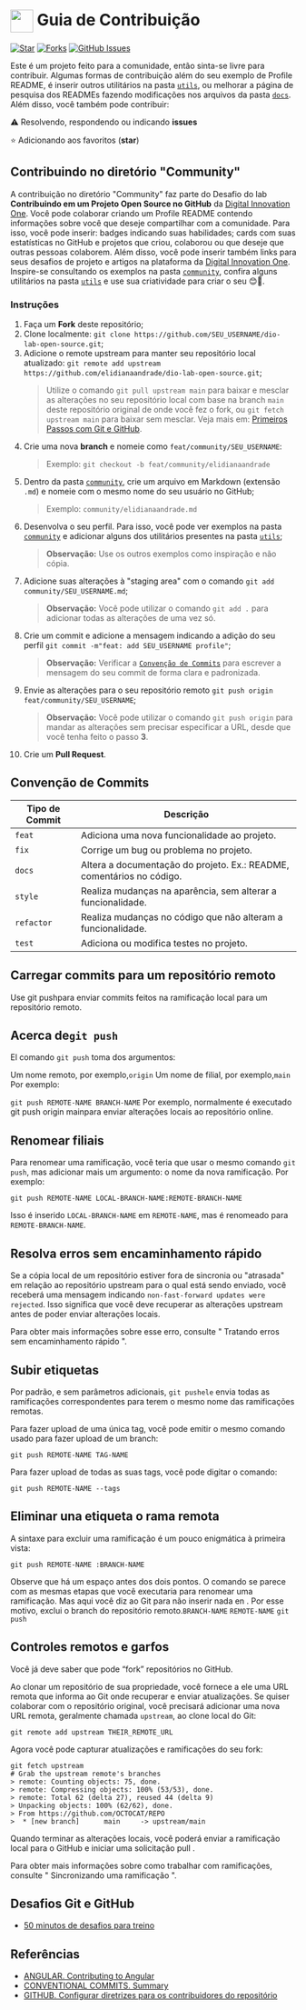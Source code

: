 <h1>
    <a href="https://www.dio.me/">
     <img align="center" width="40px" src="https://hermes.digitalinnovation.one/assets/diome/logo-minimized.png"></a>
    <span> Guia de Contribuição</span>
</h1>

[![Star](https://img.shields.io/github/stars/digitalinnovationone/dio-lab-open-source?style=social)](https://github.com/digitalinnovationone/dio-lab-open-source/stargazers)
[![Forks](https://img.shields.io/github/forks/digitalinnovationone/dio-lab-open-source?style=social)](https://github.com/digitalinnovationone/dio-lab-open-source/forks)
[![GitHub Issues](https://img.shields.io/github/issues/digitalinnovationone/dio-lab-open-source?style=social)](https://github.com/digitalinnovationone/dio-lab-open-source/issues/)

 Este é um projeto feito para a comunidade, então sinta-se livre para contribuir. Algumas formas de contribuição além do seu exemplo de Profile README, é inserir outros utilitários na pasta [`utils`](https://github.com/digitalinnovationone/dio-lab-open-source/tree/main/utils), ou melhorar a página de pesquisa dos READMEs fazendo modificações nos arquivos da pasta [`docs`](https://github.com/digitalinnovationone/dio-lab-open-source/tree/main/docs). <br>
 Além disso, você também pode contribuir:
 
⚠️ Resolvendo, respondendo ou indicando **issues**

⭐ Adicionando aos favoritos (**star**) 

##  Contribuindo no diretório "Community" 
 A contribuição no diretório "Community" faz parte do Desafio do lab **Contribuindo em um Projeto Open Source no GitHub** da [Digital Innovation One](https://www.dio.me/). Você pode colaborar criando um Profile README contendo informações sobre você que deseje compartilhar com a comunidade. Para isso, você pode inserir: badges indicando suas habilidades; cards com suas estatísticas no GitHub e projetos que criou, colaborou ou que deseje que outras pessoas colaborem. Além disso, você pode inserir também links para seus desafios de projeto e artigos na plataforma da [Digital Innovation One](https://www.dio.me/). <br>
 Inspire-se consultando os exemplos na pasta [`community`](https://github.com/digitalinnovationone/dio-lab-open-source/tree/main/community), confira alguns utilitários na pasta [`utils`](https://github.com/digitalinnovationone/dio-lab-open-source/tree/main/utils) e use sua criatividade para criar o seu 😊💙.

### Instruções
1. Faça um **Fork** deste repositório;
2. Clone localmente: `git clone https://github.com/SEU_USERNAME/dio-lab-open-source.git`;
3. Adicione o remote upstream para manter seu repositório local atualizado: `git remote add upstream https://github.com/elidianaandrade/dio-lab-open-source.git`;
    > Utilize o comando `git pull upstream main` para baixar e mesclar as alterações no seu repositório local com base na branch `main` deste repositório original de onde você fez o fork, ou `git fetch upstream main` para baixar sem mesclar. Veja mais em: [Primeiros Passos com Git e GitHub](https://github.com/elidianaandrade/dio-curso-git-github/blob/main/materiais-de-apoio/03-primeiros-passos-com-git-e-github.md).
4. Crie uma nova **branch** e nomeie como `feat/community/SEU_USERNAME`:
    > Exemplo: `git checkout -b feat/community/elidianaandrade`
5. Dentro da pasta [`community`](https://github.com/elidianaandrade/dio-lab-open-source/tree/main/community), crie um arquivo em Markdown (extensão `.md`) e nomeie com o mesmo nome do seu usuário no GitHub;
    > Exemplo: `community/elidianaandrade.md` <br>
6. Desenvolva o seu perfil. Para isso, você pode ver exemplos na pasta [`community`](https://github.com/digitalinnovationone/dio-lab-open-source/tree/main/community) e adicionar alguns dos utilitários presentes na pasta [`utils`](https://github.com/digitalinnovationone/dio-lab-open-source/tree/main/utils);
    > **Observação:** Use os outros exemplos como inspiração e não cópia.
7. Adicione suas alterações à "staging area" com o comando `git add community/SEU_USERNAME.md`;
    > **Observação:** Você pode utilizar o comando `git add .` para adicionar todas as alterações de uma vez só.
8. Crie um commit e adicione a mensagem indicando a adição do seu perfil `git commit -m"feat: add SEU_USERNAME profile"`;
    > **Observação:** Verificar a [`Convenção de Commits`](https://github.com/kkademorais/dio-lab-open-source/blob/main/CONTRIBUTING.md#conven%C3%A7%C3%A3o-de-commits) para escrever a mensagem do seu commit de forma clara e padronizada.
9. Envie as alterações para o seu repositório remoto `git push origin feat/community/SEU_USERNAME`;
    > **Observação:** Você pode utilizar o comando `git push origin` para mandar as alterações sem precisar especificar a URL, desde que você tenha feito o passo **3**. 
10. Crie um **Pull Request**.

## Convenção de Commits 

| Tipo de Commit | Descrição|
| ---------------|----------|
| `feat`         | Adiciona uma nova funcionalidade ao projeto.   |
| `fix`          | Corrige um bug ou problema no projeto.         |
| `docs`         | Altera a documentação do projeto. Ex.: README, comentários no código.                                            |
| `style`        | Realiza mudanças na aparência, sem alterar a funcionalidade.                                                   |
| `refactor`     | Realiza mudanças no código que não alteram a funcionalidade.                                                   |
| `test`         | Adiciona ou modifica testes no projeto.        |

## Carregar commits para um repositório remoto
Use git pushpara enviar commits feitos na ramificação local para um repositório remoto.

## Acerca de`git push`
El comando `git push` toma dos argumentos:

Um nome remoto, por exemplo,`origin`
Um nome de filial, por exemplo,`main`
Por exemplo:

```git push REMOTE-NAME BRANCH-NAME```
Por exemplo, normalmente é executado git push origin mainpara enviar alterações locais ao repositório online.

## Renomear filiais
Para renomear uma ramificação, você teria que usar o mesmo comando ``git push``, mas adicionar mais um argumento: o nome da nova ramificação. Por exemplo:

```git push REMOTE-NAME LOCAL-BRANCH-NAME:REMOTE-BRANCH-NAME```

Isso é inserido ``LOCAL-BRANCH-NAME`` em ``REMOTE-NAME``, mas é renomeado para ``REMOTE-BRANCH-NAME``.
## Resolva erros sem encaminhamento rápido

Se a cópia local de um repositório estiver fora de sincronia ou "atrasada" em relação ao repositório upstream para o qual está sendo enviado, você receberá uma mensagem indicando ``non-fast-forward updates were rejected``. Isso significa que você deve recuperar as alterações upstream antes de poder enviar alterações locais.

Para obter mais informações sobre esse erro, consulte " Tratando erros sem encaminhamento rápido ".

## Subir etiquetas
Por padrão, e sem parâmetros adicionais, ``git pushele`` envia todas as ramificações correspondentes para terem o mesmo nome das ramificações remotas.

Para fazer upload de uma única tag, você pode emitir o mesmo comando usado para fazer upload de um branch:

``git push REMOTE-NAME TAG-NAME``

Para fazer upload de todas as suas tags, você pode digitar o comando:

``git push REMOTE-NAME --tags``

## Eliminar una etiqueta o rama remota
A sintaxe para excluir uma ramificação é um pouco enigmática à primeira vista:

``git push REMOTE-NAME :BRANCH-NAME``

Observe que há um espaço antes dos dois pontos. O comando se parece com as mesmas etapas que você executaria para renomear uma ramificação. Mas aqui você diz ao Git para não inserir nada en . Por esse motivo, exclui o branch do repositório remoto.``BRANCH-NAME`` ``REMOTE-NAME`` ``git push``

## Controles remotos e garfos
Você já deve saber que pode “fork” repositórios no GitHub.

Ao clonar um repositório de sua propriedade, você fornece a ele uma URL remota que informa ao Git onde recuperar e enviar atualizações. Se quiser colaborar com o repositório original, você precisará adicionar uma nova URL remota, geralmente chamada ``upstream``, ao clone local do Git:

``git remote add upstream THEIR_REMOTE_URL``

Agora você pode capturar atualizações e ramificações do seu fork:

```
git fetch upstream                                
# Grab the upstream remote's branches             
> remote: Counting objects: 75, done.             
> remote: Compressing objects: 100% (53/53), done.
> remote: Total 62 (delta 27), reused 44 (delta 9)
> Unpacking objects: 100% (62/62), done.          
> From https://github.com/OCTOCAT/REPO            
>  * [new branch]      main     -> upstream/main  

```

Quando terminar as alterações locais, você poderá enviar a ramificação local para o GitHub e iniciar uma solicitação pull .

Para obter mais informações sobre como trabalhar com ramificações, consulte " Sincronizando uma ramificação ".

## Desafios Git e GitHub
- [50 minutos de desafios para treino](https://www.youtube.com/watch?v=kB5e-gTAl_s)


## Referências
- [ANGULAR. Contributing to Angular](https://github.com/angular/angular/blob/22b96b9/CONTRIBUTING.md)
- [CONVENTIONAL COMMITS. Summary](https://www.conventionalcommits.org/en/v1.0.0/)
- [GITHUB. Configurar diretrizes para os contribuidores do repositório](https://docs.github.com/pt/communities/setting-up-your-project-for-healthy-contributions/setting-guidelines-for-repository-contributors)
